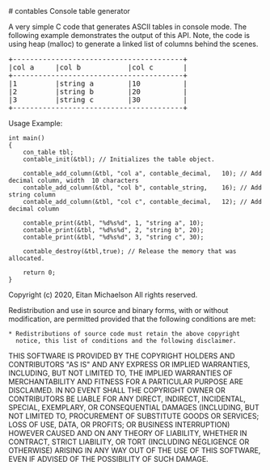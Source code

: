 <!DOCTYPE html>
<html lang="en">
# contables
Console table generator

A very simple C code that generates ASCII tables in console mode.
The following example demonstrates the output of this API.
Note, the code is using heap (malloc) to generate a linked list of 
columns behind the scenes.
 
<pre>
+----------------------------------------+
|col a     |col b           |col c       |
+----------------------------------------+
|1         |string a        |10          |
|2         |string b        |20          |
|3         |string c        |30          |
+----------------------------------------+ 
</pre>

Usage Example:

    int main()
    {
        con_table tbl;        
        contable_init(&tbl); // Initializes the table object.

        contable_add_column(&tbl, "col a", contable_decimal,   10); // Add decimal column, width  10 characters
        contable_add_column(&tbl, "col b", contable_string,    16); // Add string column
        contable_add_column(&tbl, "col c", contable_decimal,   12); // Add decimal column

        contable_print(&tbl, "%d%s%d", 1, "string a", 10);
        contable_print(&tbl, "%d%s%d", 2, "string b", 20);
        contable_print(&tbl, "%d%s%d", 3, "string c", 30);

        contable_destroy(&tbl,true); // Release the memory that was allocated.

        return 0;
    }

Copyright (c) 2020, Eitan Michaelson
All rights reserved.

Redistribution and use in source and binary forms, with or without
modification, are permitted provided that the following conditions are met:

    * Redistributions of source code must retain the above copyright
      notice, this list of conditions and the following disclaimer.

THIS SOFTWARE IS PROVIDED BY THE COPYRIGHT HOLDERS AND CONTRIBUTORS "AS
IS" AND ANY EXPRESS OR IMPLIED WARRANTIES, INCLUDING, BUT NOT LIMITED
TO, THE IMPLIED WARRANTIES OF MERCHANTABILITY AND FITNESS FOR A
PARTICULAR PURPOSE ARE DISCLAIMED. IN NO EVENT SHALL THE COPYRIGHT OWNER
OR CONTRIBUTORS BE LIABLE FOR ANY DIRECT, INDIRECT, INCIDENTAL, SPECIAL,
EXEMPLARY, OR CONSEQUENTIAL DAMAGES (INCLUDING, BUT NOT LIMITED TO,
PROCUREMENT OF SUBSTITUTE GOODS OR SERVICES; LOSS OF USE, DATA, OR
PROFITS; OR BUSINESS INTERRUPTION) HOWEVER CAUSED AND ON ANY THEORY OF
LIABILITY, WHETHER IN CONTRACT, STRICT LIABILITY, OR TORT (INCLUDING
NEGLIGENCE OR OTHERWISE) ARISING IN ANY WAY OUT OF THE USE OF THIS
SOFTWARE, EVEN IF ADVISED OF THE POSSIBILITY OF SUCH DAMAGE.

</html>
